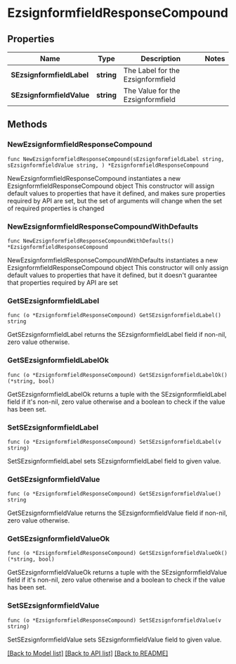 # EzsignformfieldResponseCompound

## Properties

Name | Type | Description | Notes
------------ | ------------- | ------------- | -------------
**SEzsignformfieldLabel** | **string** | The Label for the Ezsignformfield | 
**SEzsignformfieldValue** | **string** | The Value for the Ezsignformfield | 

## Methods

### NewEzsignformfieldResponseCompound

`func NewEzsignformfieldResponseCompound(sEzsignformfieldLabel string, sEzsignformfieldValue string, ) *EzsignformfieldResponseCompound`

NewEzsignformfieldResponseCompound instantiates a new EzsignformfieldResponseCompound object
This constructor will assign default values to properties that have it defined,
and makes sure properties required by API are set, but the set of arguments
will change when the set of required properties is changed

### NewEzsignformfieldResponseCompoundWithDefaults

`func NewEzsignformfieldResponseCompoundWithDefaults() *EzsignformfieldResponseCompound`

NewEzsignformfieldResponseCompoundWithDefaults instantiates a new EzsignformfieldResponseCompound object
This constructor will only assign default values to properties that have it defined,
but it doesn't guarantee that properties required by API are set

### GetSEzsignformfieldLabel

`func (o *EzsignformfieldResponseCompound) GetSEzsignformfieldLabel() string`

GetSEzsignformfieldLabel returns the SEzsignformfieldLabel field if non-nil, zero value otherwise.

### GetSEzsignformfieldLabelOk

`func (o *EzsignformfieldResponseCompound) GetSEzsignformfieldLabelOk() (*string, bool)`

GetSEzsignformfieldLabelOk returns a tuple with the SEzsignformfieldLabel field if it's non-nil, zero value otherwise
and a boolean to check if the value has been set.

### SetSEzsignformfieldLabel

`func (o *EzsignformfieldResponseCompound) SetSEzsignformfieldLabel(v string)`

SetSEzsignformfieldLabel sets SEzsignformfieldLabel field to given value.


### GetSEzsignformfieldValue

`func (o *EzsignformfieldResponseCompound) GetSEzsignformfieldValue() string`

GetSEzsignformfieldValue returns the SEzsignformfieldValue field if non-nil, zero value otherwise.

### GetSEzsignformfieldValueOk

`func (o *EzsignformfieldResponseCompound) GetSEzsignformfieldValueOk() (*string, bool)`

GetSEzsignformfieldValueOk returns a tuple with the SEzsignformfieldValue field if it's non-nil, zero value otherwise
and a boolean to check if the value has been set.

### SetSEzsignformfieldValue

`func (o *EzsignformfieldResponseCompound) SetSEzsignformfieldValue(v string)`

SetSEzsignformfieldValue sets SEzsignformfieldValue field to given value.



[[Back to Model list]](../README.md#documentation-for-models) [[Back to API list]](../README.md#documentation-for-api-endpoints) [[Back to README]](../README.md)


